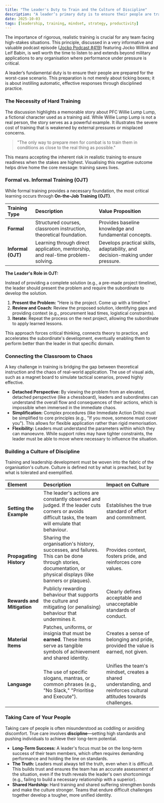 ```yaml
---
title: "The Leader's Duty to Train and the Culture of Discipline"
description: "A leader’s primary duty is to ensure their people are trained and prepared for the worst-case scenario, fostering a culture of discipline and continuous learning."
date: 2025-10-03
tags: [leadership, training, mindset, strategy, productivity]
---
```


The importance of rigorous, realistic training is crucial for any team facing high-stakes situations. This principle, discussed in a very informative and valuable podcast episode ([Jocko Podcast #419](https://youtu.be/ynFufsry22s?si=HxyNu1hnrhy8EK1K)) featuring Jocko Willink and Leif Babin, is well worth the time to listen to and extends beyond military applications to any organisation where performance under pressure is critical.

A leader’s fundamental duty is to ensure their people are prepared for the worst-case scenario. This preparation is not merely about ticking boxes; it is about instilling automatic, effective responses through disciplined practice.

### The Necessity of Hard Training

The discussion highlights a memorable story about PFC Willie Lump Lump, a fictional character used as a training aid. While Willie Lump Lump is not a real person, the story serves as a powerful example. It illustrates the severe cost of training that is weakened by external pressures or misplaced concerns.

> "The only way to prepare men for combat is to train them in conditions as close to the real thing as possible."

This means accepting the inherent risk in realistic training to ensure readiness when the stakes are highest. Visualising this negative outcome helps drive home the core message: training saves lives.

### Formal vs. Informal Training (OJT)

While formal training provides a necessary foundation, the most critical learning occurs through **On-the-Job Training (OJT)**.

| Training Type | Description | Value Proposition |
| :--- | :--- | :--- |
| **Formal** | Structured courses, classroom instruction, theoretical foundation. | Provides baseline knowledge and fundamental concepts. |
| **Informal (OJT)** | Learning through direct application, mentorship, and real-time problem-solving. | Develops practical skills, adaptability, and decision-making under pressure. |

**The Leader's Role in OJT:**

Instead of providing a complete solution (e.g., a pre-made project timeline), the leader should present the problem and require the subordinate to develop the solution.

1.  **Present the Problem:** "Here is the project. Come up with a timeline."
2.  **Review and Coach:** Review the proposed solution, identifying gaps and providing context (e.g., procurement lead times, logistical constraints).
3.  **Iterate:** Repeat the process on the next project, allowing the subordinate to apply learned lessons.

This approach forces critical thinking, connects theory to practice, and accelerates the subordinate's development, eventually enabling them to perform better than the leader in that specific domain.

### Connecting the Classroom to Chaos

A key challenge in training is bridging the gap between theoretical instruction and the chaos of real-world application. The use of visual aids, such as a magnet board to simulate tactical scenarios, proved highly effective.

*   **Detached Perspective:** By viewing the problem from an elevated, detached perspective (like a chessboard), leaders and subordinates can understand the overall flow and consequences of their actions, which is impossible when immersed in the immediate chaos.
*   **Simplification:** Complex procedures (like Immediate Action Drills) must be simplified to core principles (e.g., "If you move, someone must cover you"). This allows for flexible application rather than rigid memorisation.
*   **Flexibility:** Leaders must understand the parameters within which they can manoeuvre. While support roles may have tighter constraints, the leader must be able to move where necessary to influence the situation.

### Building a Culture of Discipline

Training and leadership development must be woven into the fabric of the organisation's culture. Culture is defined not by what is preached, but by what is tolerated and exemplified.

| Element | Description | Impact on Culture |
| :--- | :--- | :--- |
| **Setting the Example** | The leader's actions are constantly observed and judged. If the leader cuts corners or avoids difficult tasks, the team will emulate that behaviour. | Establishes the true standard of effort and commitment. |
| **Propagating History** | Sharing the organisation's history, successes, and failures. This can be done through stories, documentation, or physical displays (like banners or plaques). | Provides context, fosters pride, and reinforces core values. |
| **Rewards and Mitigation** | Publicly rewarding behaviour that supports the culture and mitigating (or penalising) behaviour that undermines it. | Clearly defines acceptable and unacceptable standards of conduct. |
| **Material Items** | Patches, uniforms, or insignia that must be **earned**. These items serve as tangible symbols of achievement and shared identity. | Creates a sense of belonging and pride, provided the value is earned, not given. |
| **Language** | The use of specific slogans, mantras, or common phrases (e.g., "No Slack," "Prioritise and Execute"). | Unifies the team's mindset, creates a shared understanding, and reinforces cultural attitudes towards challenges. |

### Taking Care of Your People

Taking care of people is often misunderstood as coddling or avoiding discomfort. True care involves **discipline**—setting high standards and pushing individuals to achieve their long-term potential.

*   **Long-Term Success:** A leader's focus must be on the long-term success of their team members, which often requires demanding performance and holding the line on standards.
*   **The Truth:** Leaders must always tell the truth, even when it is difficult. This builds trust and ensures the team has an accurate assessment of the situation, even if the truth reveals the leader's own shortcomings (e.g., failing to build a necessary relationship with a superior).
*   **Shared Hardship:** Hard training and shared suffering strengthen bonds and make the culture stronger. Teams that endure difficult challenges together develop a tougher, more unified identity.
